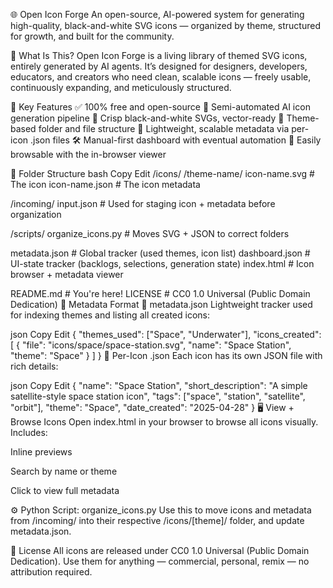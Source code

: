 🌐 Open Icon Forge
An open-source, AI-powered system for generating high-quality, black-and-white SVG icons — organized by theme, structured for growth, and built for the community.

🎯 What Is This?
Open Icon Forge is a living library of themed SVG icons, entirely generated by AI agents. It’s designed for designers, developers, educators, and creators who need clean, scalable icons — freely usable, continuously expanding, and meticulously structured.

🚀 Key Features
✅ 100% free and open-source
🤖 Semi-automated AI icon generation pipeline
🎨 Crisp black-and-white SVGs, vector-ready
📂 Theme-based folder and file structure
📄 Lightweight, scalable metadata via per-icon .json files
🛠 Manual-first dashboard with eventual automation
🧩 Easily browsable with the in-browser viewer

📁 Folder Structure
bash
Copy
Edit
/icons/
/theme-name/
icon-name.svg # The icon
icon-name.json # The icon metadata

/incoming/
input.json # Used for staging icon + metadata before organization

/scripts/
organize_icons.py # Moves SVG + JSON to correct folders

metadata.json # Global tracker (used themes, icon list)
dashboard.json # UI-state tracker (backlogs, selections, generation state)
index.html # Icon browser + metadata viewer

README.md # You're here!
LICENSE # CC0 1.0 Universal (Public Domain Dedication)
📄 Metadata Format
🔹 metadata.json
Lightweight tracker used for indexing themes and listing all created icons:

json
Copy
Edit
{
"themes_used": ["Space", "Underwater"],
"icons_created": [
{
"file": "icons/space/space-station.svg",
"name": "Space Station",
"theme": "Space"
}
]
}
🔸 Per-Icon .json
Each icon has its own JSON file with rich details:

json
Copy
Edit
{
"name": "Space Station",
"short_description": "A simple satellite-style space station icon",
"tags": ["space", "station", "satellite", "orbit"],
"theme": "Space",
"date_created": "2025-04-28"
}
🖥 View + Browse Icons
Open index.html in your browser to browse all icons visually. Includes:

Inline previews

Search by name or theme

Click to view full metadata

⚙️ Python Script: organize_icons.py
Use this to move icons and metadata from /incoming/ into their respective /icons/[theme]/ folder, and update metadata.json.

📜 License
All icons are released under CC0 1.0 Universal (Public Domain Dedication).
Use them for anything — commercial, personal, remix — no attribution required.
